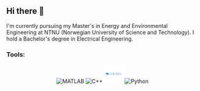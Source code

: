 ## Hi there 👋

I'm currently pursuing my Master's in Energy and Environmental Engineering at NTNU (Norwegian University of Science and Technology). I hold a Bachelor's degree in Electrical Engineering.

### Tools:

<p align="center">
  <img src="https://cdn.jsdelivr.net/gh/devicons/devicon/icons/matlab/matlab-original.svg" alt="MATLAB" width="50" height="50"/> 
  <img src="https://cdn.jsdelivr.net/gh/devicons/devicon/icons/cplusplus/cplusplus-original.svg" alt="C++" width="50" height="50"/> 
  <img src="comsol3123.logowik.com.webp" alt="COMSOL" width="50" height="50"/>
  <img src="https://cdn.jsdelivr.net/gh/devicons/devicon/icons/python/python-original.svg" alt="Python" width="50" height="50"/>
</p>
